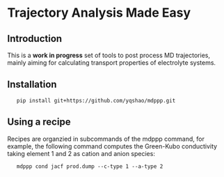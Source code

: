 # Trajectory Analysis Made Easy

## Introduction

This is a **work in progress** set of tools to post process MD trajectories,
mainly aiming for calculating transport properties of electrolyte systems.

## Installation

``` shell
   pip install git+https://github.com/yqshao/mdppp.git
```

## Using a recipe

Recipes are organzied in subcommands of the mdppp command, for example, the
following command computes the Green-Kubo conductivity taking element 1 and 2 as
cation and anion species:


``` shell
   mdppp cond jacf prod.dump --c-type 1 --a-type 2
```

